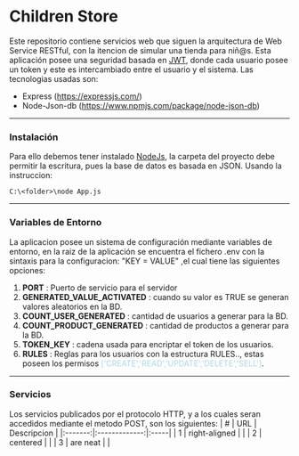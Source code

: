 # Children Store
   Este repositorio contiene servicios web que siguen la arquitectura de Web Service RESTful, con la itencion de simular una
tienda para niñ@s. Esta aplicación posee una seguridad basada en [JWT](https://jwt.io/), donde cada usuario
posee un token y este es intercambiado entre el usuario y el sistema. Las tecnologias usadas son:
* Express (https://expressjs.com/)
* Node-Json-db (https://www.npmjs.com/package/node-json-db)
---
### Instalación

Para ello debemos tener instalado [NodeJs](https://nodejs.org/en), la carpeta del proyecto debe permitir 
la escritura, pues la base de datos es basada en JSON. Usando la instruccion:

    C:\<folder>\node App.js 
---
### Variables de Entorno

La aplicacion posee un sistema de configuración mediante variables de entorno, en la raiz de la aplicación
se encuentra el fichero .env con la sintaxis para la configuracion: "KEY = VALUE" ,el cual tiene las siguientes opciones:

1. <span style="font-weight:bold">PORT</span> : Puerto de servicio para el servidor 
2. <span style="font-weight:bold">GENERATED_VALUE_ACTIVATED</span> : cuando su valor es TRUE se generan valores aleatorios en la BD.
3. <span style="font-weight:bold">COUNT_USER_GENERATED</span> : cantidad de usuarios a generar para la BD.
4. <span style="font-weight:bold">COUNT_PRODUCT_GENERATED</span> : cantidad de productos a generar para la BD.
5. <span style="font-weight:bold">TOKEN_KEY</span> : cadena usada para encriptar el token de los usuarios.
6. <span style="font-weight:bold">RULES</span> : Reglas para los usuarios con la estructura RULES.<ROL>.<ELEMENTO>, estas poseen los permisos <span style="color:lightblue">['CREATE','READ','UPDATE','DELETE','SELL']</span>.
---
### Servicios

Los servicios publicados por el protocolo HTTP, y a los cuales seran accedidos mediante el metodo POST, son los siguientes:
|   #     | URL           | Descripcion  |
|:-------:|:-------------:|:-----|
| 1       | right-aligned |  |
| 2       | centered      |  |
| 3       | are neat      |  |

